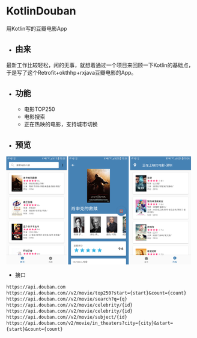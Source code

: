 # KotlinDouban
用Kotlin写的豆瓣电影App

- ## 由来
最新工作比较轻松，闲的无事，就想着通过一个项目来回顾一下Kotlin的基础点，于是写了这个Retrofit+okthhp+rxjava豆瓣电影的App。

- ## 功能
  - 电影TOP250
  - 电影搜索
  - 正在热映的电影，支持城市切换

- ##  预览
<p>
<img src="screenshot_1.png" width="32%" />
<img src="screenshot_2.png" width="32%" />
<img src="screenshot_3.png" width="32%" />
</p>

- 接口
```
https://api.douban.com
https://api.douban.com//v2/movie/top250?start={start}&count={count}
https://api.douban.com//v2/movie/search?q={q}
https://api.douban.com//v2/movie/celebrity/{id}
https://api.douban.com//v2/movie/celebrity/{id}
https://api.douban.com//v2/movie/subject/{id}
https://api.douban.com/v2/movie/in_theaters?city={city}&start={start}&count={count}
```
